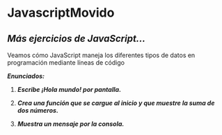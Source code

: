 # JavascriptMovido
## **_Más ejercicios de JavaScript..._**

Veamos cómo JavaScript maneja los diferentes tipos de datos en programación mediante líneas de código

**_Enunciados:_**

1. **_Escribe ¡Hola mundo! por pantalla._**

2. **_Crea una función que se cargue al inicio 
y que muestre la suma de dos números._**

3. **_Muestra un mensaje por la consola._**
